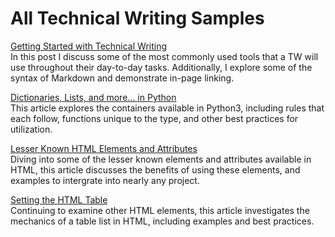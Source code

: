 # All Technical Writing Samples

[Getting Started with Technical Writing](https://jeffreygraessley.com/blog/2023/getting-started-with-technical-writing)  
In this post I discuss some of the most commonly used tools that a TW will use throughout their day-to-day tasks. Additionally, I explore some of the syntax of Markdown and demonstrate in-page linking.

[Dictionaries, Lists, and more... in Python](https://jeffreygraessley.com/blog/2023/dictionaries-lists-and-more)  
This article explores the containers available in Python3, including rules that each follow, functions unique to the type, and other best practices for utilization. 

[Lesser Known HTML Elements and Attributes](https://jeffreygraessley.com/blog/2023/lesser-known-html-elements-and-attributes)  
Diving into some of the lesser known elements and attributes available in HTML, this article discusses the benefits of using these elements, and examples to intergrate into nearly any project.

[Setting the HTML Table](https://jeffreygraessley.com/blog/2023/setting-the-html-table)  
Continuing to examine other HTML elements, this article investigates the mechanics of a table list in HTML, including examples and best practices. 
